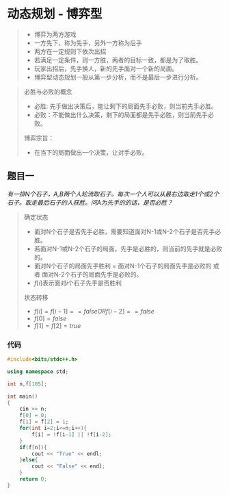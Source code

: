 # 动态规划 - 博弈型

> - 博弈为两方游戏
> - 一方先下，称为先手，另外一方称为后手
> - 两方在一定规则下依次出招
> - 若满足一定条件，则一方胜，两者的目标一致，都是为了取胜。
> - 玩家出招后，先手换人，新的先手面对一个新的局面。
> - 博弈型动态规划一般从第一步分析，而不是最后一步进行分析。

> 必胜与必败的概念
>
> - 必胜: 先手做出决策后，能让剩下的局面先手必败，则当前先手必胜。
> - 必败：不能做出什么决策，剩下的局面都是先手必胜，则当前先手必败。
>
> 博弈宗旨：
>
> - 在当下的局面做出一个决策，让对手必败。

## 题目一

*有一排N个石子，A,B两个人轮流取石子。每次一个人可以从最右边取走1个或2个石子。取走最后石子的人获胜。问A为先手的的话，是否必胜？*

> 确定状态
>
> - 面对N个石子是否先手必胜，需要知道面对N-1或N-2个石子是否先手必胜。
> - 若面对N-1或N-2个石子的局面，先手是必胜的，则当前的先手就是必败的。
> - 面对N个石子的局面先手胜利 = 面对N-1个石子的局面先手是必败的 或者 面对N-2个石子的局面先手是必败的。
> - $f[i]$表示面对$i$个石子先手是否胜利
>
> 状态转移
>
> - $f[i] = f[i-1]==false OR f[i-2] == false$
> - $f[0] = false$
> - $f[1] = f[2] = true$

### 代码

```C++
#include<bits/stdc++.h>

using namespace std;

int n,f[105];

int main()
{
    cin >> n;
    f[0] = 0;
    f[1] = f[2] = 1;
    for(int i=2;i<=n;i++){
        f[i] = !f[i-1] || !f[i-2];
    }
    if(f[n]){
        cout << "True" << endl;
    }else{
        cout << "False" << endl;
    }
    return 0;
}

```
